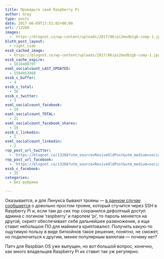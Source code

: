 ```yaml
---
title: Проверьте свой Raspberry Pi
author: Gray
type: posts
date: 2017-06-09T17:51:02+00:00
url: /13268
images:
  -  https://blognot.co/wp-content/uploads/2017/06/pi2modb1gb-comp-1.jpg
bluth_post_layout:
  - right_side
essb_cached_image:
  - https://blognot.co/wp-content/uploads/2017/06/pi2modb1gb-comp-1.jpg
essb_cache_expire:
  - 1616488797
esml_socialcount_LAST_UPDATED:
  - 1504953868
essb_c_buffer:
  - 4
essb_c_total:
  - 38
essb_c_twitter:
  - 3
esml_socialcount_facebook:
  - 19
esml_socialcount_TOTAL:
  - 21
esml_socialcount_facebook_shares:
  - 19
essb_c_linkedin:
  - 2
esml_socialcount_linkedin:
  - 2
rop_post_url_twitter:
  - 'https://blognot.co/13268?utm_source=ReviveOldPost&utm_medium=social&utm_campaign=ReviveOldPost'
rop_post_url_facebook:
  - 'https://blognot.co/13268?utm_source=ReviveOldPost&utm_medium=social&utm_campaign=ReviveOldPost'
essb_c_facebook:
  - 35
categories:
  - Без рубрики

---
```








Оказывается, и для Линукса бывают трояны — [в данном случае сообщается][1] о довольно простом трояне, который стучится через SSH в Raspberry Pi и, если там до сих пор сохранился дефолтный доступ админа с логином &#8216;raspberry&#8217; и паролем &#8216;pi&#8217;, то пароль меняется на другой, скрипт обеспечивает себе дальнейшее размножение, а еще ставит небольшое ПО для майнинга криптовалют. Получить какую-то ощутимую пользу в виде биткойнов такое решение, понятно, не сможет, но подключиться к другим, менее популярным валютам — почему нет?

Патч для Raspbian OS уже выпущен, но вот большой вопрос, конечно, как много владельцев Raspberry Pi их ставит так уж регулярно.

 [1]: http://www.zdnet.com/article/linux-malware-enslaves-raspberry-pi-to-mine-cryptocurrency/
